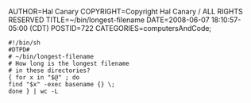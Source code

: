 AUTHOR=Hal Canary
COPYRIGHT=Copyright Hal Canary / ALL RIGHTS RESERVED
TITLE=~/bin/longest-filename
DATE=2008-06-07 18:10:57-05:00 (CDT)
POSTID=722
CATEGORIES=computersAndCode;

    #!/bin/sh
    #DTPD#
    # ~/bin/longest-filename
    # How long is the longest filename
    # in these directories?
    { for x in "$@" ; do
    find "$x" -exec basename {} \;
    done } | wc -L

